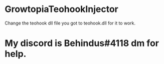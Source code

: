 # GrowtopiaTeohookInjector
Change the teohook dll file you got to teohook.dll for it to work.
# My discord is Behindus#4118 dm for help.

